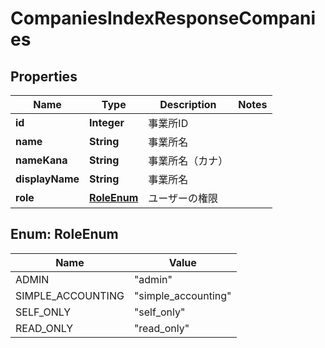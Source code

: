 

# CompaniesIndexResponseCompanies

## Properties

Name | Type | Description | Notes
------------ | ------------- | ------------- | -------------
**id** | **Integer** | 事業所ID | 
**name** | **String** | 事業所名 | 
**nameKana** | **String** | 事業所名（カナ） | 
**displayName** | **String** | 事業所名 | 
**role** | [**RoleEnum**](#RoleEnum) | ユーザーの権限 | 



## Enum: RoleEnum

Name | Value
---- | -----
ADMIN | &quot;admin&quot;
SIMPLE_ACCOUNTING | &quot;simple_accounting&quot;
SELF_ONLY | &quot;self_only&quot;
READ_ONLY | &quot;read_only&quot;



